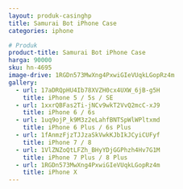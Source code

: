 ```yaml
---
layout: produk-casinghp
title: Samurai Bot iPhone Case
categories: iphone

# Produk
product-title: Samurai Bot iPhone Case
harga: 90000
sku: hn-4695
image-drive: 1RGDn573MwXng4PxwiGIeVUqkLGopRz4m
gallery:
  - url: 17aDRQpHU4Ib78XVZH0cx4UXW_6jB-g5H
    title: iPhone 5 / 5s / SE
  - url: 1xxrQBFas2Ti-jNCv9wkT2VvQ2mcC-xJ9
    title: iPhone 6 / 6s
  - url: 1uq9ojP_k9M3z2eLahfBNTSpWlWPltxmd
    title: iPhone 6 Plus / 6s Plus
  - url: 1fAnmzFjzTJJzaSkVwkKJbIkJCyiCUFyf
    title: iPhone 7 / 8
  - url: 1VlZNZoQtLFZh_BHyYDjGGPhzh4Hv7G1M
    title: iPhone 7 Plus / 8 Plus
  - url: 1RGDn573MwXng4PxwiGIeVUqkLGopRz4m
    title: iPhone X
---
```

